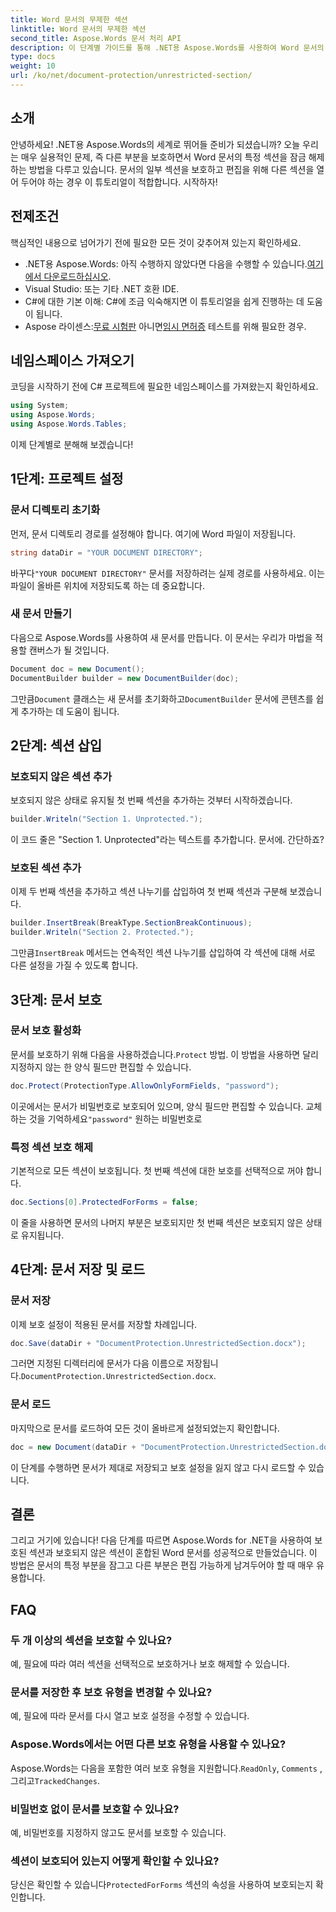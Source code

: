 ```yaml
---
title: Word 문서의 무제한 섹션
linktitle: Word 문서의 무제한 섹션
second_title: Aspose.Words 문서 처리 API
description: 이 단계별 가이드를 통해 .NET용 Aspose.Words를 사용하여 Word 문서의 특정 섹션을 잠금 해제하세요. 민감한 콘텐츠를 보호하는 데 적합합니다.
type: docs
weight: 10
url: /ko/net/document-protection/unrestricted-section/
---
```

## 소개

안녕하세요! .NET용 Aspose.Words의 세계로 뛰어들 준비가 되셨습니까? 오늘 우리는 매우 실용적인 문제, 즉 다른 부분을 보호하면서 Word 문서의 특정 섹션을 잠금 해제하는 방법을 다루고 있습니다. 문서의 일부 섹션을 보호하고 편집을 위해 다른 섹션을 열어 두어야 하는 경우 이 튜토리얼이 적합합니다. 시작하자!

## 전제조건

핵심적인 내용으로 넘어가기 전에 필요한 모든 것이 갖추어져 있는지 확인하세요.

-  .NET용 Aspose.Words: 아직 수행하지 않았다면 다음을 수행할 수 있습니다.[여기에서 다운로드하십시오](https://releases.aspose.com/words/net/).
- Visual Studio: 또는 기타 .NET 호환 IDE.
- C#에 대한 기본 이해: C#에 조금 익숙해지면 이 튜토리얼을 쉽게 진행하는 데 도움이 됩니다.
-  Aspose 라이센스:[무료 시험판](https://releases.aspose.com/) 아니면[임시 면허증](https://purchase.aspose.com/temporary-license/) 테스트를 위해 필요한 경우.

## 네임스페이스 가져오기

코딩을 시작하기 전에 C# 프로젝트에 필요한 네임스페이스를 가져왔는지 확인하세요.

```csharp
using System;
using Aspose.Words;
using Aspose.Words.Tables;
```

이제 단계별로 분해해 보겠습니다!

## 1단계: 프로젝트 설정

### 문서 디렉토리 초기화

먼저, 문서 디렉토리 경로를 설정해야 합니다. 여기에 Word 파일이 저장됩니다.

```csharp
string dataDir = "YOUR DOCUMENT DIRECTORY";
```

 바꾸다`"YOUR DOCUMENT DIRECTORY"` 문서를 저장하려는 실제 경로를 사용하세요. 이는 파일이 올바른 위치에 저장되도록 하는 데 중요합니다.

### 새 문서 만들기

다음으로 Aspose.Words를 사용하여 새 문서를 만듭니다. 이 문서는 우리가 마법을 적용할 캔버스가 될 것입니다.

```csharp
Document doc = new Document();
DocumentBuilder builder = new DocumentBuilder(doc);
```

 그만큼`Document` 클래스는 새 문서를 초기화하고`DocumentBuilder` 문서에 콘텐츠를 쉽게 추가하는 데 도움이 됩니다.

## 2단계: 섹션 삽입

### 보호되지 않은 섹션 추가

보호되지 않은 상태로 유지될 첫 번째 섹션을 추가하는 것부터 시작하겠습니다.

```csharp
builder.Writeln("Section 1. Unprotected.");
```

이 코드 줄은 "Section 1. Unprotected"라는 텍스트를 추가합니다. 문서에. 간단하죠?

### 보호된 섹션 추가

이제 두 번째 섹션을 추가하고 섹션 나누기를 삽입하여 첫 번째 섹션과 구분해 보겠습니다.

```csharp
builder.InsertBreak(BreakType.SectionBreakContinuous);
builder.Writeln("Section 2. Protected.");
```

 그만큼`InsertBreak` 메서드는 연속적인 섹션 나누기를 삽입하여 각 섹션에 대해 서로 다른 설정을 가질 수 있도록 합니다.

## 3단계: 문서 보호

### 문서 보호 활성화

 문서를 보호하기 위해 다음을 사용하겠습니다.`Protect` 방법. 이 방법을 사용하면 달리 지정하지 않는 한 양식 필드만 편집할 수 있습니다.

```csharp
doc.Protect(ProtectionType.AllowOnlyFormFields, "password");
```

 이곳에서는 문서가 비밀번호로 보호되어 있으며, 양식 필드만 편집할 수 있습니다. 교체하는 것을 기억하세요`"password"` 원하는 비밀번호로

### 특정 섹션 보호 해제

기본적으로 모든 섹션이 보호됩니다. 첫 번째 섹션에 대한 보호를 선택적으로 꺼야 합니다.

```csharp
doc.Sections[0].ProtectedForForms = false;
```

이 줄을 사용하면 문서의 나머지 부분은 보호되지만 첫 번째 섹션은 보호되지 않은 상태로 유지됩니다.

## 4단계: 문서 저장 및 로드

### 문서 저장

이제 보호 설정이 적용된 문서를 저장할 차례입니다.

```csharp
doc.Save(dataDir + "DocumentProtection.UnrestrictedSection.docx");
```

 그러면 지정된 디렉터리에 문서가 다음 이름으로 저장됩니다.`DocumentProtection.UnrestrictedSection.docx`.

### 문서 로드

마지막으로 문서를 로드하여 모든 것이 올바르게 설정되었는지 확인합니다.

```csharp
doc = new Document(dataDir + "DocumentProtection.UnrestrictedSection.docx");
```

이 단계를 수행하면 문서가 제대로 저장되고 보호 설정을 잃지 않고 다시 로드할 수 있습니다.

## 결론

그리고 거기에 있습니다! 다음 단계를 따르면 Aspose.Words for .NET을 사용하여 보호된 섹션과 보호되지 않은 섹션이 혼합된 Word 문서를 성공적으로 만들었습니다. 이 방법은 문서의 특정 부분을 잠그고 다른 부분은 편집 가능하게 남겨두어야 할 때 매우 유용합니다.

## FAQ

### 두 개 이상의 섹션을 보호할 수 있나요?
예, 필요에 따라 여러 섹션을 선택적으로 보호하거나 보호 해제할 수 있습니다.

### 문서를 저장한 후 보호 유형을 변경할 수 있나요?
예, 필요에 따라 문서를 다시 열고 보호 설정을 수정할 수 있습니다.

### Aspose.Words에서는 어떤 다른 보호 유형을 사용할 수 있나요?
 Aspose.Words는 다음을 포함한 여러 보호 유형을 지원합니다.`ReadOnly`, `Comments` , 그리고`TrackedChanges`.

### 비밀번호 없이 문서를 보호할 수 있나요?
예, 비밀번호를 지정하지 않고도 문서를 보호할 수 있습니다.

### 섹션이 보호되어 있는지 어떻게 확인할 수 있나요?
 당신은 확인할 수 있습니다`ProtectedForForms` 섹션의 속성을 사용하여 보호되는지 확인합니다.